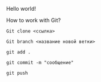 Hello world!

How to work with Git?

`Git clone <ссылка>`

`Git branch <название новой ветки>`

`git add .`

`git commit -m "сообщение"`

`git push`